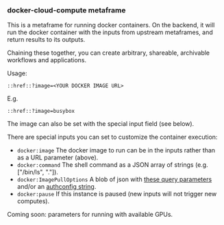 ### docker-cloud-compute metaframe

This is a metaframe for running docker containers. On the backend, it will run the docker container with the inputs from upstream metaframes, and return results to its outputs.

Chaining these together, you can create arbitrary, shareable, archivable workflows and applications.

Usage:

    ::href::?image=<YOUR DOCKER IMAGE URL>

E.g.

    ::href::?image=busybox

The image can also be set with the special input field (see below).

There are special inputs you can set to customize the container execution:

- `docker:image` The docker image to run can be in the inputs rather than as a URL parameter (above).
- `docker:command` The shell command as a JSON array of strings (e.g. ["/bin/ls", "."]).
- `docker:ImagePullOptions` A blob of json with [these query parameters](https://docs.docker.com/engine/api/v1.37/#operation/ImageCreate) and/or an [authconfig string](https://www.npmjs.com/package/dockerode#pull-from-private-repos).
- `docker:pause` If this instance is paused (new inputs will not trigger new computes).

Coming soon: parameters for running with available GPUs.
